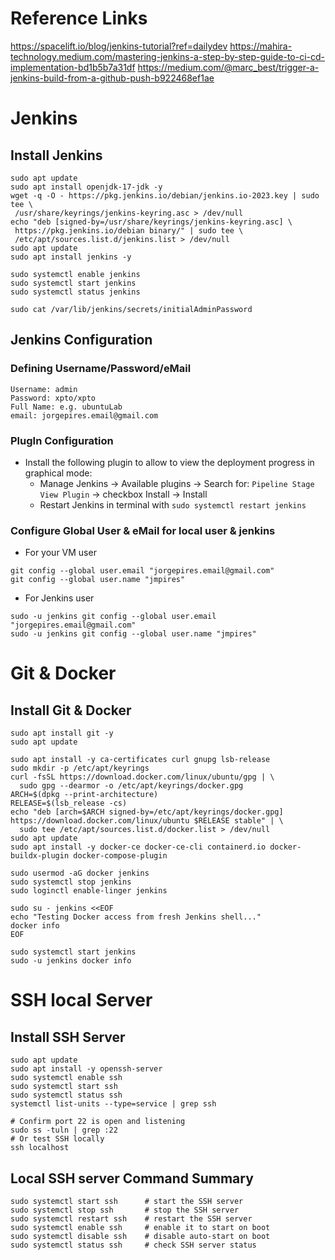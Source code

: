 # Reference Links
https://spacelift.io/blog/jenkins-tutorial?ref=dailydev
https://mahira-technology.medium.com/mastering-jenkins-a-step-by-step-guide-to-ci-cd-implementation-bd1b5b7a31df
https://medium.com/@marc_best/trigger-a-jenkins-build-from-a-github-push-b922468ef1ae


# Jenkins

## Install Jenkins
```
sudo apt update
sudo apt install openjdk-17-jdk -y
wget -q -O - https://pkg.jenkins.io/debian/jenkins.io-2023.key | sudo tee \
 /usr/share/keyrings/jenkins-keyring.asc > /dev/null
echo "deb [signed-by=/usr/share/keyrings/jenkins-keyring.asc] \
 https://pkg.jenkins.io/debian binary/" | sudo tee \
 /etc/apt/sources.list.d/jenkins.list > /dev/null
sudo apt update
sudo apt install jenkins -y

sudo systemctl enable jenkins
sudo systemctl start jenkins
sudo systemctl status jenkins

sudo cat /var/lib/jenkins/secrets/initialAdminPassword
```

## Jenkins Configuration

### Defining Username/Password/eMail
```
Username: admin
Password: xpto/xpto
Full Name: e.g. ubuntuLab
email: jorgepires.email@gmail.com
```

### PlugIn Configuration
+   Install the following plugin to allow to view the deployment progress in graphical mode: 
    - Manage Jenkins -> Available plugins -> Search for: ```Pipeline Stage View Plugin``` -> checkbox Install -> Install
    - Restart Jenkins in terminal with ```sudo systemctl restart jenkins```


### Configure Global User & eMail for local user & jenkins
+ For your VM user
```
git config --global user.email "jorgepires.email@gmail.com"
git config --global user.name "jmpires"
```
+ For Jenkins user
```
sudo -u jenkins git config --global user.email "jorgepires.email@gmail.com"
sudo -u jenkins git config --global user.name "jmpires"
```

# Git & Docker

## Install Git & Docker
```
sudo apt install git -y
sudo apt update

sudo apt install -y ca-certificates curl gnupg lsb-release
sudo mkdir -p /etc/apt/keyrings
curl -fsSL https://download.docker.com/linux/ubuntu/gpg | \
  sudo gpg --dearmor -o /etc/apt/keyrings/docker.gpg
ARCH=$(dpkg --print-architecture)
RELEASE=$(lsb_release -cs)
echo "deb [arch=$ARCH signed-by=/etc/apt/keyrings/docker.gpg] https://download.docker.com/linux/ubuntu $RELEASE stable" | \
  sudo tee /etc/apt/sources.list.d/docker.list > /dev/null
sudo apt update
sudo apt install -y docker-ce docker-ce-cli containerd.io docker-buildx-plugin docker-compose-plugin

sudo usermod -aG docker jenkins
sudo systemctl stop jenkins
sudo loginctl enable-linger jenkins

sudo su - jenkins <<EOF
echo "Testing Docker access from fresh Jenkins shell..."
docker info
EOF

sudo systemctl start jenkins
sudo -u jenkins docker info
```

# SSH local Server

## Install SSH Server
```
sudo apt update
sudo apt install -y openssh-server
sudo systemctl enable ssh
sudo systemctl start ssh
sudo systemctl status ssh
systemctl list-units --type=service | grep ssh

# Confirm port 22 is open and listening
sudo ss -tuln | grep :22
# Or test SSH locally
ssh localhost
```

## Local SSH server Command Summary
```
sudo systemctl start ssh      # start the SSH server
sudo systemctl stop ssh       # stop the SSH server
sudo systemctl restart ssh    # restart the SSH server
sudo systemctl enable ssh     # enable it to start on boot
sudo systemctl disable ssh    # disable auto-start on boot
sudo systemctl status ssh     # check SSH server status
```